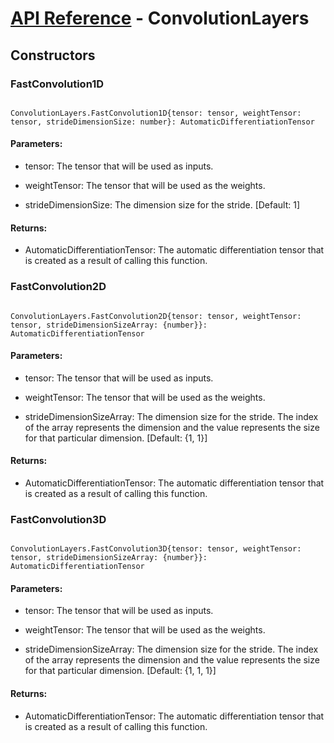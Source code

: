 # [API Reference](../API.md) - ConvolutionLayers

## Constructors

### FastConvolution1D

```

ConvolutionLayers.FastConvolution1D{tensor: tensor, weightTensor: tensor, strideDimensionSize: number}: AutomaticDifferentiationTensor

```

#### Parameters:

* tensor: The tensor that will be used as inputs.

* weightTensor: The tensor that will be used as the weights.

* strideDimensionSize: The dimension size for the stride. [Default: 1]

#### Returns:

* AutomaticDifferentiationTensor: The automatic differentiation tensor that is created as a result of calling this function.

### FastConvolution2D

```

ConvolutionLayers.FastConvolution2D{tensor: tensor, weightTensor: tensor, strideDimensionSizeArray: {number}}: AutomaticDifferentiationTensor

```

#### Parameters:

* tensor: The tensor that will be used as inputs.

* weightTensor: The tensor that will be used as the weights.

* strideDimensionSizeArray: The dimension size for the stride. The index of the array represents the dimension and the value represents the size for that particular dimension. [Default: {1, 1}]

#### Returns:

* AutomaticDifferentiationTensor: The automatic differentiation tensor that is created as a result of calling this function.

### FastConvolution3D

```

ConvolutionLayers.FastConvolution3D{tensor: tensor, weightTensor: tensor, strideDimensionSizeArray: {number}}: AutomaticDifferentiationTensor

```

#### Parameters:

* tensor: The tensor that will be used as inputs.

* weightTensor: The tensor that will be used as the weights.

* strideDimensionSizeArray: The dimension size for the stride. The index of the array represents the dimension and the value represents the size for that particular dimension. [Default: {1, 1, 1}]

#### Returns:

* AutomaticDifferentiationTensor: The automatic differentiation tensor that is created as a result of calling this function.
